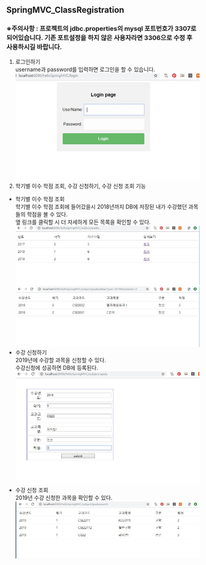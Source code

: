 ## SpringMVC_ClassRegistration

### ※주의사항 : 프로젝트의 jdbc.properties의 mysql 포트번호가 3307로 되어있습니다. 기존 포트설정을 하지 않은 사용자라면 3306으로 수정 후 사용하시길 바랍니다.
1. 로그인하기  
username과 password를 입력하면 로그인을 할 수 있습니다.  
![info1](./doc/login.JPG)  
2. 학기별 이수 학점 조회, 수강 신청하기, 수강 신청 조회 기능  
* 학기별 이수 학점 조회  
학기별 이수 학점 조회에 들어갔을시 2018년까지 DB에 저장된 내가 수강했던 과목들의 학점을 볼 수 있다.  
옆 링크를 클릭할 시 더 자세하게 모든 목록을 확인할 수 있다.  
![info1](./doc/grades.JPG)  
![info1](./doc/gradesdetail.JPG)    
* 수강 신청하기  
2019년에 수강할 과목을 신청할 수 있다.  
수강신청에 성공하면 DB에 등록된다.  
![info1](./doc/registration.JPG)    
* 수강 신청 조회  
2019년 수강 신청한 과목을 확인할 수 있다.
![info1](./doc/search.JPG)
